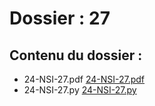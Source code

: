 # Dossier : 27
 
 ## Contenu du dossier : 
- 24-NSI-27.pdf [24-NSI-27.pdf](./24-NSI-27.pdf)
- 24-NSI-27.py [24-NSI-27.py](./24-NSI-27.py)
